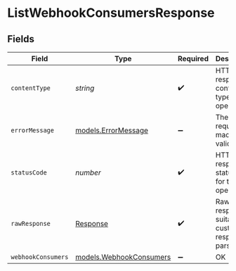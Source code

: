 # ListWebhookConsumersResponse


## Fields

| Field                                                                 | Type                                                                  | Required                                                              | Description                                                           |
| --------------------------------------------------------------------- | --------------------------------------------------------------------- | --------------------------------------------------------------------- | --------------------------------------------------------------------- |
| `contentType`                                                         | *string*                                                              | :heavy_check_mark:                                                    | HTTP response content type for this operation                         |
| `errorMessage`                                                        | [models.ErrorMessage](../models/errormessage.md)                      | :heavy_minus_sign:                                                    | The request made is not valid.                                        |
| `statusCode`                                                          | *number*                                                              | :heavy_check_mark:                                                    | HTTP response status code for this operation                          |
| `rawResponse`                                                         | [Response](https://developer.mozilla.org/en-US/docs/Web/API/Response) | :heavy_check_mark:                                                    | Raw HTTP response; suitable for custom response parsing               |
| `webhookConsumers`                                                    | [models.WebhookConsumers](../models/webhookconsumers.md)              | :heavy_minus_sign:                                                    | OK                                                                    |
